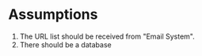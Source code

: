 # Assumptions

1. The URL list should be received from "Email System".
2. There should be a database
